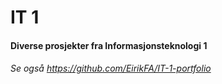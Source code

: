 # IT 1

#### Diverse prosjekter fra Informasjonsteknologi 1

###### Se også https://github.com/EirikFA/IT-1-portfolio
